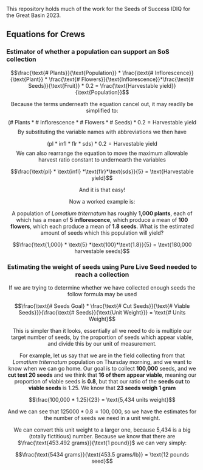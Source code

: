 This repository holds much of the work for the Seeds of Success IDIQ for the Great Basin 2023. 


## Equations for Crews

### Estimator of whether a population can support an SoS collection

<center>

$$\frac{\text{# Plants}}{\text{Population}} * \frac{\text{# Inflorescence}}{\text{Plant}} * \frac{\text{# Flowers}}{\text{Inflorescence}}*\frac{\text{# Seeds}}{\text{Fruit}} * 0.2 = \frac{\text{Harvestable yield}}{\text{Population}}$$ 


Because the terms underneath the equation cancel out, it may readily be simplified to:

$$(\text{# Plants} * \text{# Inflorescence} *\text{# Flowers}*\text{# Seeds}) * 0.2 = \text{Harvestable yield}$$ 
By substituting the variable names with abbreviations we then have

$$(\text{pl} * \text{infl} *\text{flr}*\text{sds}) * 0.2 = \text{Harvestable yield}$$ 
We can also rearrange the equation to move the maximum allowable harvest ratio constant to undernearth the variables

$$\frac{\text{pl} * \text{infl} *\text{flr}*\text{sds}}{5} = \text{Harvestable yield}$$ 

And it is that easy!

Now a worked example is:

A population of *Lomatium triternatum* has roughly **1,000 plants**, each of which has a mean of **5 inflorescence**, which produce a mean of **100 flowers**, which each produce a mean  of **1.8 seeds**. What is the estimated amount of seeds which this population will yield?

$$\frac{\text{1,000} * \text{5} *\text{100}*\text{1.8}}{5} = \text{180,000 harvestable seeds}$$

### Estimating the weight of seeds using Pure Live Seed needed to reach a collection

If we are trying to determine whether we have collected enough seeds the follow formula may be used

$$\frac{\text{# Seeds Goal} * \frac{\text{# Cut Seeds}}{\text{# Viable Seeds}}}{\frac{\text{# Seeds}}{\text{Unit Weight}}} = \text{# Units Weight}$$ 

This is simpler than it looks, essentially all we need to do is multiple our target number of seeds, by the proportion of seeds which appear viable, and divide this by our unit of measurement. 

For example, let us say that we are in the field collecting from that *Lomatium triternatum* population on Thursday morning, and we want to know when we can go home. Our goal is to collect **100,000** seeds, and we **cut test 20 seeds** and we think that **16 of them appear viable**, meaning our proportion of viable seeds is **0.8**, but that our ratio of the **seeds cut** to **viable seeds** is 1.25. We know that **23 seeds weigh 1 gram**

$$\frac{100,000 * 1.25}{23} = \text{5,434 units weight}$$ 

And we can see that $125000 * 0.8 = 100,000$, so we have the estimates for the number of seeds we need in a unit weight.

We can convert this unit weight to a larger one, because 5,434 is a big (totally fictitious) number. Because we know that there are $\frac{\text{453.492 grams}}{\text{1 pound}}$ we can very simply:

$$\frac{\text{5434 grams}}{\text{453.5 grams/lb}} = \text{12 pounds seed}$$


</center>
